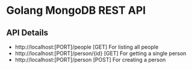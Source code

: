 # Golang MongoDB REST API

## API Details

+ http://localhost:[PORT]/people [GET] For listing all people
+ http://localhost:[PORT]/person/{id} [GET] For getting a single person
+ http://localhost:[PORT]/person [POST] For creating a person